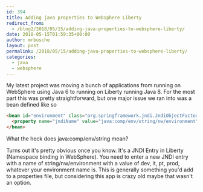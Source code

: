 ```yaml
---
id: 394
title: Adding java properties to Websphere Liberty
redirect_from:
  - /blog2/2018/05/15/adding-java-properties-to-websphere-liberty/
date: 2018-05-15T01:59:35+00:00
author: mrbusche
layout: post
permalink: /2018/05/15/adding-java-properties-to-websphere-liberty/
categories:
  - java
  - websphere
---
```


My latest project was moving a bunch of applications from running on WebSphere using Java 6 to running on Liberty running Java 8. For the most part this was pretty straightforward, but one major issue we ran into was a bean defined like so

```html
<bean id="environment" class="org.springframework.jndi.JndiObjectFactoryBean">
  <property name="jndiName" value="java:comp/env/string/nw/environment" />
</bean>
```

What the heck does java:comp/env/string mean?

Turns out it's pretty obvious once you know. It's a JNDI Entry in Liberty (Namespace binding in WebSphere). You need to enter a new JNDI entry with a name of string/nw/environment with a value of dev, it, pt, prod, whatever your environment name is. This is generally something you'd add to a properties file, but considering this app is crazy old maybe that wasn't an option.
